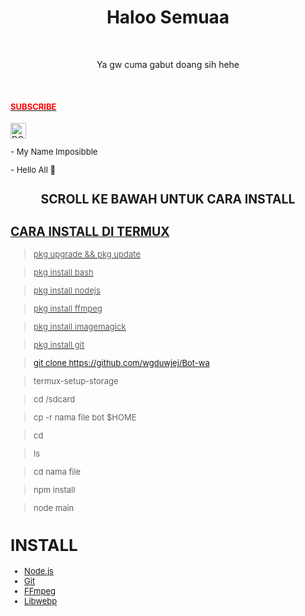 <body>
<h1 align="center">Haloo Semuaa</h1>
<br>
<div align="center">
</p>
Ya gw cuma gabut doang sih hehe
</p>
</div>
<br>
</p>
<div>
<div>
</p>
</p>
<h4><font size="2"><a href="https://youtube.com/channel/UCtfZkYbSn5kyTcpEhHG7yQw"><font color="red">SUBSCRIBE</font>
</h4>
</p>
</p>
<a href="https://saweria.co/imposibbleganz" target="_blank"><img id="wse-buttons-preview" src="https://cdn.trakteer.id/images/embed/trbtn-red-1.png" height="15" style="border:0px;height:25px;" alt="DONASI FOR ME :V"></a>
</p>
</p>
<p align="center">
</p>
- My Name Imposibble
</p>
- Hello All 👋
<br>
</p>
<h2 align="center">SCROLL KE BAWAH UNTUK CARA INSTALL</h2>
<p align="center"><a href="https://github.com/wgduwjej/Bot-wa"></p>
</div>

## CARA INSTALL DI TERMUX

> pkg upgrade && pkg update

> pkg install bash

> pkg install nodejs

> pkg install ffmpeg 

> pkg install imagemagick

> pkg install git

> git clone https://github.com/wgduwjej/Bot-wa

> termux-setup-storage

> cd /sdcard

> cp -r nama file bot $HOME

> cd

> ls

> cd nama file

> npm install

> node main

# INSTALL
* [Node.js](https://nodejs.org/en/)
* [Git](https://git-scm.com/downloads)
* [FFmpeg](https://github.com/BtbN/FFmpeg-Builds/releases/download/autobuild-2020-12-08-13-03/ffmpeg-n4.3.1-26-gca55240b8c-win64-gpl-4.3.zip)
* [Libwebp](https://developers.google.com/speed/webp/download)

</div>
</body>
